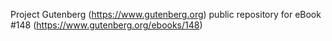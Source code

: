 Project Gutenberg (https://www.gutenberg.org) public repository for eBook #148 (https://www.gutenberg.org/ebooks/148)
